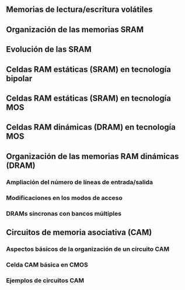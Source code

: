 ## Memorias de lectura/escritura volátiles
## Organización de las memorias SRAM
## Evolución de las SRAM
## Celdas RAM estáticas (SRAM) en tecnología bipolar
## Celdas RAM estáticas (SRAM) en tecnología MOS
## Celdas RAM dinámicas (DRAM) en tecnología MOS
## Organización de las memorias RAM dinámicas (DRAM)
### Ampliación del número de líneas de entrada/salida
### Modificaciones en los modos de acceso
### DRAMs síncronas con bancos múltiples
## Circuitos de memoria asociativa (CAM)
### Aspectos básicos de la organización de un circuito CAM
### Celda CAM básica en CMOS
### Ejemplos de circuitos CAM